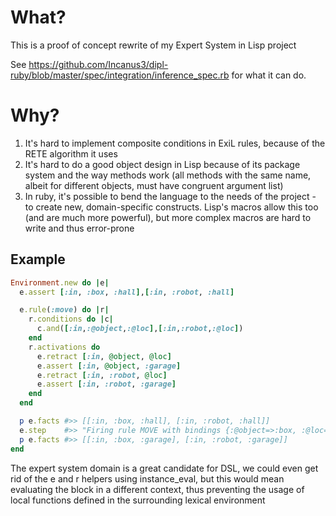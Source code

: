 # What?
This is a proof of concept rewrite of my Expert System in Lisp project

See https://github.com/Incanus3/dipl-ruby/blob/master/spec/integration/inference_spec.rb for what it can do.

# Why?
1. It's hard to implement composite conditions in ExiL rules, because of the
   RETE algorithm it uses
2. It's hard to do a good object design in Lisp because of its package system
   and the way methods work (all methods with the same name, albeit for
   different objects, must have congruent argument list)
3. In ruby, it's possible to bend the language to the needs of the project - to
   create new, domain-specific constructs. Lisp's macros allow this too (and are
   much more powerful), but more complex macros are hard to write and thus
   error-prone

## Example
```ruby
Environment.new do |e|
  e.assert [:in, :box, :hall],[:in, :robot, :hall]

  e.rule(:move) do |r|
    r.conditions do |c|
      c.and([:in,:@object,:@loc],[:in,:robot,:@loc])
    end
    r.activations do
      e.retract [:in, @object, @loc]
      e.assert [:in, @object, :garage]
      e.retract [:in, :robot, @loc]
      e.assert [:in, :robot, :garage]
    end
  end

  p e.facts #>> [[:in, :box, :hall], [:in, :robot, :hall]]
  e.step    #>> "Firing rule MOVE with bindings {:@object=>:box, :@loc=>:hall}"
  p e.facts #>> [[:in, :box, :garage], [:in, :robot, :garage]]
end
```

The expert system domain is a great candidate for DSL, we could even get rid of the
e and r helpers using instance_eval, but this would mean evaluating the block in
a different context, thus preventing the usage of local functions defined in the
surrounding lexical environment

